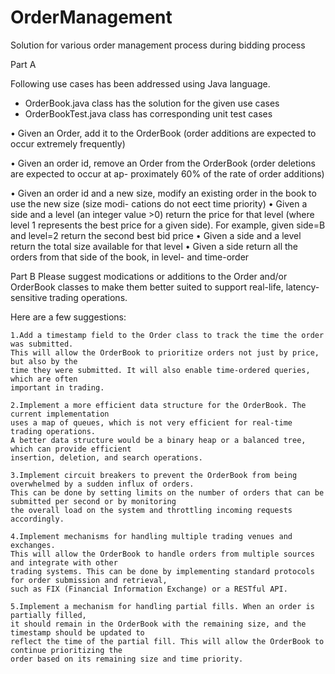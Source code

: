 # OrderManagement
Solution for various order management process during bidding process


Part A 

Following use cases has been addressed using Java language.

* OrderBook.java class has the solution for the given use cases
* OrderBookTest.java class has corresponding unit test cases 

• Given an Order, add it to the OrderBook (order additions are expected to occur extremely frequently)

• Given an order id, remove an Order from the OrderBook (order deletions are expected to occur at ap-
proximately 60% of the rate of order additions)

• Given an order id and a new size, modify an existing order in the book to use the new size (size modi-
cations do not eect time priority)
• Given a side and a level (an integer value >0) return the price for that level (where level 1 represents the
best price for a given side). For example, given side=B and level=2 return the second best bid price
• Given a side and a level return the total size available for that level
• Given a side return all the orders from that side of the book, in level- and time-order

Part B
Please suggest modications or additions to the Order and/or OrderBook classes to 
make them better suited to support real-life, latency-sensitive trading operations.


Here are a few suggestions:

    1.Add a timestamp field to the Order class to track the time the order was submitted. 
    This will allow the OrderBook to prioritize orders not just by price, but also by the 
    time they were submitted. It will also enable time-ordered queries, which are often 
    important in trading.

    2.Implement a more efficient data structure for the OrderBook. The current implementation 
    uses a map of queues, which is not very efficient for real-time trading operations. 
    A better data structure would be a binary heap or a balanced tree, which can provide efficient
    insertion, deletion, and search operations.

    3.Implement circuit breakers to prevent the OrderBook from being overwhelmed by a sudden influx of orders. 
    This can be done by setting limits on the number of orders that can be submitted per second or by monitoring 
    the overall load on the system and throttling incoming requests accordingly.

    4.Implement mechanisms for handling multiple trading venues and exchanges. 
    This will allow the OrderBook to handle orders from multiple sources and integrate with other
    trading systems. This can be done by implementing standard protocols for order submission and retrieval,
    such as FIX (Financial Information Exchange) or a RESTful API.

    5.Implement a mechanism for handling partial fills. When an order is partially filled, 
    it should remain in the OrderBook with the remaining size, and the timestamp should be updated to 
    reflect the time of the partial fill. This will allow the OrderBook to continue prioritizing the 
    order based on its remaining size and time priority.


